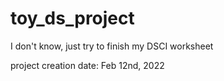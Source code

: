 # toy_ds_project
I don't know, just try to finish my DSCI worksheet

project creation date: Feb 12nd, 2022
